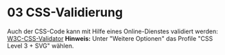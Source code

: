# 03 CSS-Validierung

Auch der CSS-Code kann mit Hilfe eines Online-Dienstes validiert werden: [W3C-CSS-Validator](http://jigsaw.w3.org/css-validator/) **Hinweis:** Unter "Weitere Optionen" das Profile "CSS Level 3 + SVG" wählen.

